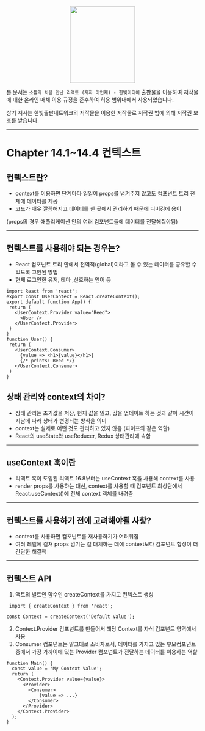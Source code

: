 <center>
<img src=./resources/soaple.jpg
width="170" height="200">
</center>

본 문서는 ``소플의 처음 만난 리액트 (저자 이인제) - 한빛미디어`` 출판물을 이용하여 저작물에 대한 온라인 매체 이용 규정을 준수하여 허용 범위내에서 사용되었습니다.

상기 저서는 한빛출판네트워크의 저작물을 이용한 저작물로 저작권 법에 의해 저작권 보호를 받습니다.

---
# Chapter 14.1~14.4 컨텍스트

## 컨텍스트란?

 * context를 이용하면 단계마다 일일이 props를 넘겨주지 않고도 컴포넌트 트리 전체에 데이터를 제공
  * 코드가 매우 깔끔해지고 데이터를 한 곳에서 관리하기 때문에 디버깅에 용이

   (props의 경우 애플리케이션 안의 여러 컴포넌트들에 데이터를 전달해줘야됨)

---
## 컨텍스트를 사용해야 되는 경우는?

 * React 컴포넌트 트리 안에서 전역적(global)이라고 볼 수 있는 데이터를 공유할 수 있도록 고안된 방법
 * 현재 로그인한 유저, 테마 ,선호하는 언어 등

 ```react
 import React from 'react';
export const UserContext = React.createContext();
export default function App() {
  return (
    <UserContext.Provider value="Reed">
      <User />
    </UserContext.Provider>
  )
}
function User() {
  return (
    <UserContext.Consumer>
      {value => <h1>{value}</h1>} 
      {/* prints: Reed */}
    </UserContext.Consumer>
  )
}
```
## 상태 관리와 context의 차이?
 * 상태 관리는 초기값을 저장, 현재 값을 읽고, 값을 업데이트 하는 것과 같이 시간이 지남에 따라 상태가 변경되는 방식을 의미
 * context는 실제로 어떤 것도 관리하고 있지 않음 (파이프와 같은 역할)
 * React의 useState와 useReducer, Redux 상태관리에 속함

---
## useContext 훅이란
 * 리액트 훅이 도입된 리액트 16.8부터는 useContext 훅을 사용해 context를 사용
 * render props를 사용하는 대신, context를 사용할 때 컴포넌트 최상단에서 React.useContext()에 전체 context 객체를 내려줌

---
## 컨텍스트를 사용하기 전에 고려해야될 사항?
 * context를 사용하면 컴포넌트를 재사용하기가 어려워짐
 * 여러 레벨에 걸쳐 props 넘기는 걸 대체하는 데에 context보다 컴포넌트 합성이 더 간단한 해결책

---
 ## 컨텍스트 API
 1. 액트의 빌트인 함수인 createContext를 가지고 컨텍스트 생성

```react
 import { createContext } from 'react';

const Context = createContext('Default Value');
```
2. Context.Provider 컴포넌트를 만들어서 해당 Context를 자식 컴포넌트 영역에서 사용
3. Consumer 컴포넌트는 말그대로 소비자로서, 데이터를 가지고 있는 부모컴포넌트 중에서 가장 가까이에 있는 Provider 컴포넌트가 전달하는 데이터를 이용하는 역할

```react
function Main() {
  const value = 'My Context Value';
  return (
    <Context.Provider value={value}>
      <Provider>
        <Consumer>
            {value => ...}
        </Consumer>
      </Provider>
    </Context.Provider>
  );
}
```

